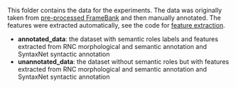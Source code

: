 This folder contains the data for the experiments. 
The data was originally taken from [pre-processed FrameBank](http://nlp.isa.ru/framebank_parser/data/preprocessed_framebank/) and then manually annotated. The features were extracted automatically, see the code for [feature extraction](https://github.com/EkaterinaVoloshina/classification_of_dative_semantic_roles/blob/main/notebooks/preprocessing.ipynb).

* **annotated_data**: the dataset with semantic roles labels and features extracted from RNC morphological and semantic annotation and SyntaxNet syntactic annotation
* **unannotated_data**: the dataset without semantic roles but with features extracted from RNC morphological and semantic annotation and SyntaxNet syntactic annotation
